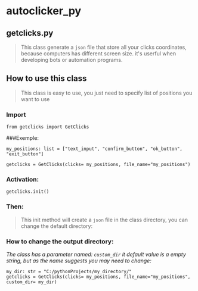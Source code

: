 # autoclicker_py

## getclicks.py
 > This class generate a `json` file that store all your clicks coordinates, because computers has different screen size.
 > it's userful when developing bots or automation programs.


## How to use this class
 
 > This class is easy to use, you just need to specify list of positions you want to use
 
 ### Import
 ```
 from getclicks import GetClicks
 ```
 
 ###Exemple:
 ```
 my_positions: list = ["text_input", "confirm_button", "ok_button", "exit_button"]
 
 getclicks = GetClicks(clicks= my_positions, file_name="my_positions")
 
 ```
 ### Activation:
 
 `getclicks.init()`
 
 ### Then:
 > This init method will create a `json` file in the class directory, you can change the default directory:
 
 ### How to change the output directory:
 _The class has a parameter named: `custom_dir` it default value is a empty string, but as the name suggests you may need to change:_
 
 ```
 my_dir: str = "C:/pythonProjects/my_directory/"
 getclicks = GetClicks(clicks= my_positions, file_name="my_positions", custom_dir= my_dir)
 ```
 
 
